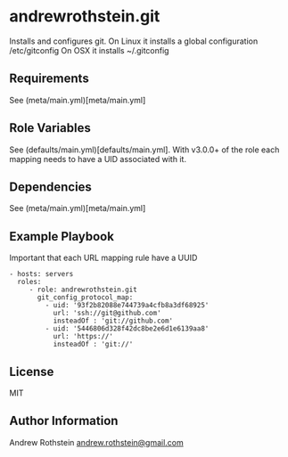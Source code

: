 andrewrothstein.git
=========

Installs and configures git.
On Linux it installs a global configuration /etc/gitconfig
On OSX it installs ~/.gitconfig

Requirements
------------

See (meta/main.yml)[meta/main.yml]

Role Variables
--------------

See (defaults/main.yml)[defaults/main.yml]. With v3.0.0+ of the role
each mapping needs to have a UID associated with it.

Dependencies
------------

See (meta/main.yml)[meta/main.yml]

Example Playbook
----------------

Important that each URL mapping rule have a UUID

    - hosts: servers
      roles:
         - role: andrewrothstein.git
		   git_config_protocol_map:
		     - uid: '93f2b82088e744739a4cfb8a3df68925'
			   url: 'ssh://git@github.com'
			   insteadOf : 'git://github.com'
		     - uid: '5446806d328f42dc8be2e6d1e6139aa8'
			   url: 'https://'
			   insteadOf : 'git://'

License
-------

MIT

Author Information
------------------

Andrew Rothstein andrew.rothstein@gmail.com
